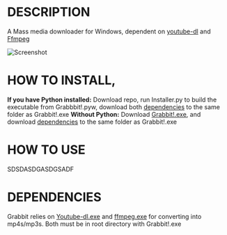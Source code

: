 # DESCRIPTION
A Mass media downloader for Windows, dependent on [youtube-dl](https://github.com/ytdl-org/youtube-dl) and [Ffmpeg](https://ffmpeg.zeranoe.com/builds/)

![Screenshot](https://i.imgur.com/ArvmJpv.png "OwO *notices your cursor* what's this~?")
# HOW TO INSTALL,
**If you have Python installed:** Download repo, run Installer.py to build the executable from Grabbbit!.pyw, download both [dependencies](#dependencies) to the same folder as Grabbit!.exe
**Without Python:** Download [Grabbit!.exe](https://drive.google.com/open?id=1bX-R4mChJOjt73sqexZ2yMqIVT_Lnqg4), and download [dependencies](#dependencies) to the same folder as Grabbit!.exe
# HOW TO USE
SDSDASDGASDGSADF
# DEPENDENCIES
Grabbit relies on [Youtube-dl.exe](https://yt-dl.org/latest/youtube-dl.exe) and [ffmpeg.exe](https://drive.google.com/uc?export=download&id=1EeMqfcI8w5rfU7wCIJEKgxO1waXgnvdb) for converting into mp4s/mp3s. Both must be in root directory with Grabbit!.exe
